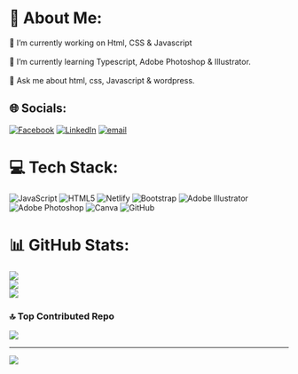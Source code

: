 # 💫 About Me:
🔭 I’m currently working on Html, CSS & Javascript <br><br>🌱 I’m currently learning Typescript, Adobe Photoshop & Illustrator.<br><br>💬 Ask me about html, css, Javascript & wordpress.


## 🌐 Socials:
[![Facebook](https://img.shields.io/badge/Facebook-%231877F2.svg?logo=Facebook&logoColor=white)](https://facebook.com/iShumailaQamar) [![LinkedIn](https://img.shields.io/badge/LinkedIn-%230077B5.svg?logo=linkedin&logoColor=white)](https://linkedin.com/in/iShumailaQamar) [![email](https://img.shields.io/badge/Email-D14836?logo=gmail&logoColor=white)](mailto:digitalshum@gmail.com) 

# 💻 Tech Stack:
![JavaScript](https://img.shields.io/badge/javascript-%23323330.svg?style=flat&logo=javascript&logoColor=%23F7DF1E) ![HTML5](https://img.shields.io/badge/html5-%23E34F26.svg?style=flat&logo=html5&logoColor=white) ![Netlify](https://img.shields.io/badge/netlify-%23000000.svg?style=flat&logo=netlify&logoColor=#00C7B7) ![Bootstrap](https://img.shields.io/badge/bootstrap-%238511FA.svg?style=flat&logo=bootstrap&logoColor=white) ![Adobe Illustrator](https://img.shields.io/badge/adobe%20illustrator-%23FF9A00.svg?style=flat&logo=adobe%20illustrator&logoColor=white) ![Adobe Photoshop](https://img.shields.io/badge/adobe%20photoshop-%2331A8FF.svg?style=flat&logo=adobe%20photoshop&logoColor=white) ![Canva](https://img.shields.io/badge/Canva-%2300C4CC.svg?style=flat&logo=Canva&logoColor=white) ![GitHub](https://img.shields.io/badge/github-%23121011.svg?style=flat&logo=github&logoColor=white)
# 📊 GitHub Stats:
![](https://github-readme-stats.vercel.app/api?username=digitalshum&theme=dark&hide_border=false&include_all_commits=false&count_private=false)<br/>
![](https://nirzak-streak-stats.vercel.app/?user=digitalshum&theme=dark&hide_border=false)<br/>
![](https://github-readme-stats.vercel.app/api/top-langs/?username=digitalshum&theme=dark&hide_border=false&include_all_commits=false&count_private=false&layout=compact)

### 🔝 Top Contributed Repo
![](https://github-contributor-stats.vercel.app/api?username=digitalshum&limit=5&theme=dark&combine_all_yearly_contributions=true)

---
[![](https://visitcount.itsvg.in/api?id=digitalshum&icon=7&color=3)](https://visitcount.itsvg.in)

<!-- Proudly created with GPRM ( https://gprm.itsvg.in ) -->
